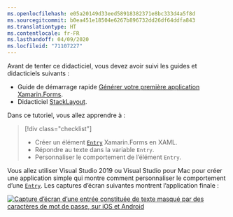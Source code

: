 ```yaml
---
ms.openlocfilehash: e05a20149d33eed58918382371e8bc333d4a5f8d
ms.sourcegitcommit: b0ea451e18504e6267b896732dd26df64ddfa843
ms.translationtype: HT
ms.contentlocale: fr-FR
ms.lasthandoff: 04/09/2020
ms.locfileid: "71107227"
---
```

Avant de tenter ce didacticiel, vous devez avoir suivi les guides et didacticiels suivants :

- Guide de démarrage rapide [Générer votre première application Xamarin.Forms](~/get-started/first-app/index.md).
- Didacticiel [StackLayout](~/get-started/tutorials/stacklayout/index.yml).

Dans ce tutoriel, vous allez apprendre à :

> [!div class="checklist"]
>
> - Créer un élément [`Entry`](xref:Xamarin.Forms.Entry) Xamarin.Forms en XAML.
> - Répondre au texte dans la variable `Entry`.
> - Personnaliser le comportement de l’élément `Entry`.

Vous allez utiliser Visual Studio 2019 ou Visual Studio pour Mac pour créer une application simple qui montre comment personnaliser le comportement d’une [`Entry`](xref:Xamarin.Forms.Entry). Les captures d’écran suivantes montrent l’application finale :

[![Capture d’écran d’une entrée constituée de texte masqué par des caractères de mot de passe, sur iOS et Android](../images/customize-behavior.png "Entrée constituée de texte masqué par des caractères de mot de passe")](../images/customize-behavior-large.png#lightbox "Entrée constituée de texte masqué par des caractères de mot de passe")
